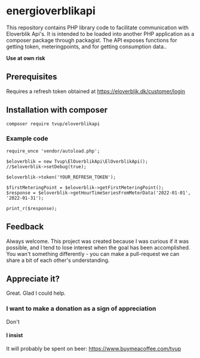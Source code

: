 # energioverblikapi
This repository contains PHP library code to facilitate communication with Eloverblik Api's. It is intended to be loaded into another PHP application as a composer package through packagist.
The API exposes functions for getting token, meteringpoints, and for getting consumption data..

**Use at own risk**


## Prerequisites
Requires a refresh token obtained at https://eloverblik.dk/customer/login

## Installation with composer
```
composer require tvup/eloverblikapi
```


### Example code
```
require_once 'vendor/autoload.php';

$eloverblik = new Tvup\ElOverblikApi\ElOverblikApi();
//$eloverblik->setDebug(true);

$eloverblik->token('YOUR_REFRESH_TOKEN');

$firstMeteringPoint = $eloverblik->getFirstMeteringPoint();
$response = $eloverblik->getHourTimeSeriesFromMeterData('2022-01-01', '2022-01-31');

print_r($response);
```

## Feedback
Always welcome. This project was created because I was curious if it was possible, and I tend to lose interest when the goal has been accomplished.
You wan't something differently - you can make a pull-request we can share a bit of each other's understanding.

## Appreciate it?
Great. Glad I could help.
### I want to make a donation as a sign of appreciation
Don't
#### I insist
It will probably be spent on beer: https://www.buymeacoffee.com/tvup
